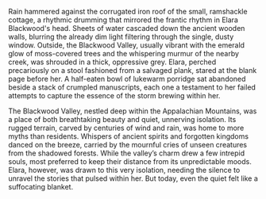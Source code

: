 Rain hammered against the corrugated iron roof of the small, ramshackle cottage, a rhythmic drumming that mirrored the frantic rhythm in Elara Blackwood's head.  Sheets of water cascaded down the ancient wooden walls, blurring the already dim light filtering through the single, dusty window.  Outside, the Blackwood Valley, usually vibrant with the emerald glow of moss-covered trees and the whispering murmur of the nearby creek, was shrouded in a thick, oppressive grey.  Elara, perched precariously on a stool fashioned from a salvaged plank, stared at the blank page before her.  A half-eaten bowl of lukewarm porridge sat abandoned beside a stack of crumpled manuscripts, each one a testament to her failed attempts to capture the essence of the storm brewing within her.  

The Blackwood Valley, nestled deep within the Appalachian Mountains, was a place of both breathtaking beauty and quiet, unnerving isolation.  Its rugged terrain, carved by centuries of wind and rain, was home to more myths than residents.  Whispers of ancient spirits and forgotten kingdoms danced on the breeze, carried by the mournful cries of unseen creatures from the shadowed forests.  While the valley’s charm drew a few intrepid souls, most preferred to keep their distance from its unpredictable moods.  Elara, however, was drawn to this very isolation, needing the silence to unravel the stories that pulsed within her.  But today, even the quiet felt like a suffocating blanket.
